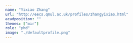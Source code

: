 ```yaml
---
name: "Yixiao Zhang"
url: "http://eecs.qmul.ac.uk/profiles/zhangyixiao.html"
acadposition: ""
themes: ["mir"]
role: "phd"
image: "./defaultprofile.png"
---
```

